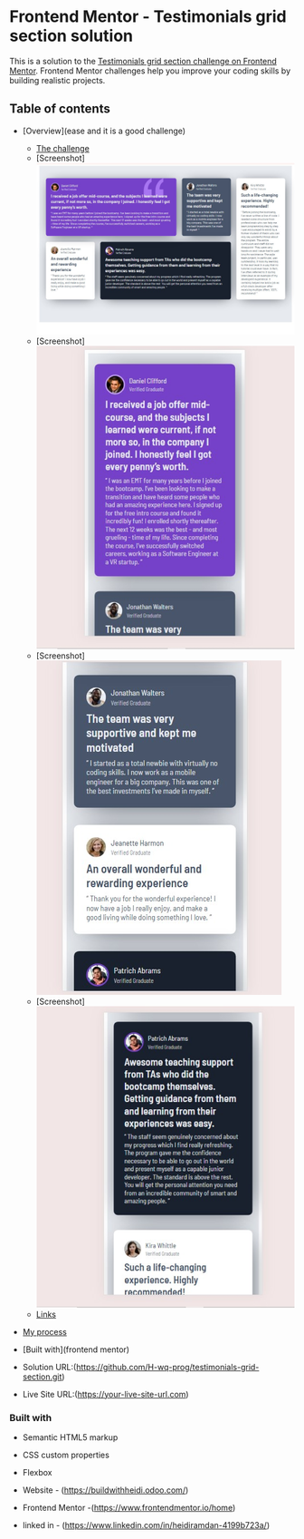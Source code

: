 # Frontend Mentor - Testimonials grid section solution

This is a solution to the [Testimonials grid section challenge on Frontend Mentor](https://www.frontendmentor.io/challenges/testimonials-grid-section-Nnw6J7Un7). Frontend Mentor challenges help you improve your coding skills by building realistic projects. 

## Table of contents

- [Overview](ease and it is a good challenge)
  - [The challenge](testimonials-grid-section)
  - [Screenshot]![](./Screenshot1.jpg)
  - [Screenshot]![](./Screenshot2.jpg)
  - [Screenshot]![](./Screenshot3.jpg)
  - [Screenshot]![](./Screenshot4.jpg)
  - [Links](https://github.com/H-wq-prog/testimonials-grid-section.git)
- [My process](#my-process)
- [Built with](frontend mentor)


- Solution URL:(https://github.com/H-wq-prog/testimonials-grid-section.git)
- Live Site URL:(https://your-live-site-url.com)


### Built with

- Semantic HTML5 markup
- CSS custom properties
- Flexbox







- Website - (https://buildwithheidi.odoo.com/)
- Frontend Mentor -(https://www.frontendmentor.io/home)
- linked in - (https://www.linkedin.com/in/heidiramdan-4199b723a/)


